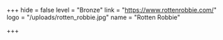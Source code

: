 +++
hide = false
level = "Bronze"
link = "https://www.rottenrobbie.com/"
logo = "/uploads/rotten_robbie.jpg"
name = "Rotten Robbie"

+++
